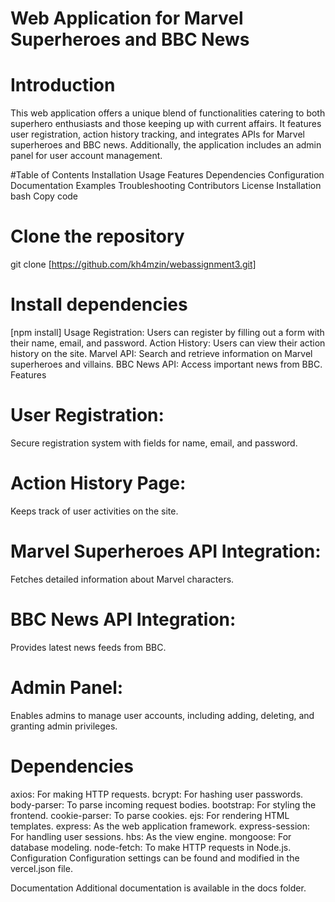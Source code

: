 # Web Application for Marvel Superheroes and BBC News
# Introduction
This web application offers a unique blend of functionalities catering to both superhero enthusiasts and those keeping up with current affairs. It features user registration, action history tracking, and integrates APIs for Marvel superheroes and BBC news. Additionally, the application includes an admin panel for user account management.

#Table of Contents
Installation
Usage
Features
Dependencies
Configuration
Documentation
Examples
Troubleshooting
Contributors
License
Installation
bash
Copy code
# Clone the repository
git clone [https://github.com/kh4mzin/webassignment3.git]

# Install dependencies
[npm install]
Usage
Registration: Users can register by filling out a form with their name, email, and password.
Action History: Users can view their action history on the site.
Marvel API: Search and retrieve information on Marvel superheroes and villains.
BBC News API: Access important news from BBC.
Features
# User Registration: 
Secure registration system with fields for name, email, and password.
# Action History Page:
Keeps track of user activities on the site.
# Marvel Superheroes API Integration: 
Fetches detailed information about Marvel characters.
# BBC News API Integration:
Provides latest news feeds from BBC.
# Admin Panel:
Enables admins to manage user accounts, including adding, deleting, and granting admin privileges.
# Dependencies
axios: For making HTTP requests.
bcrypt: For hashing user passwords.
body-parser: To parse incoming request bodies.
bootstrap: For styling the frontend.
cookie-parser: To parse cookies.
ejs: For rendering HTML templates.
express: As the web application framework.
express-session: For handling user sessions.
hbs: As the view engine.
mongoose: For database modeling.
node-fetch: To make HTTP requests in Node.js.
Configuration
Configuration settings can be found and modified in the vercel.json file.

Documentation
Additional documentation is available in the docs folder.
